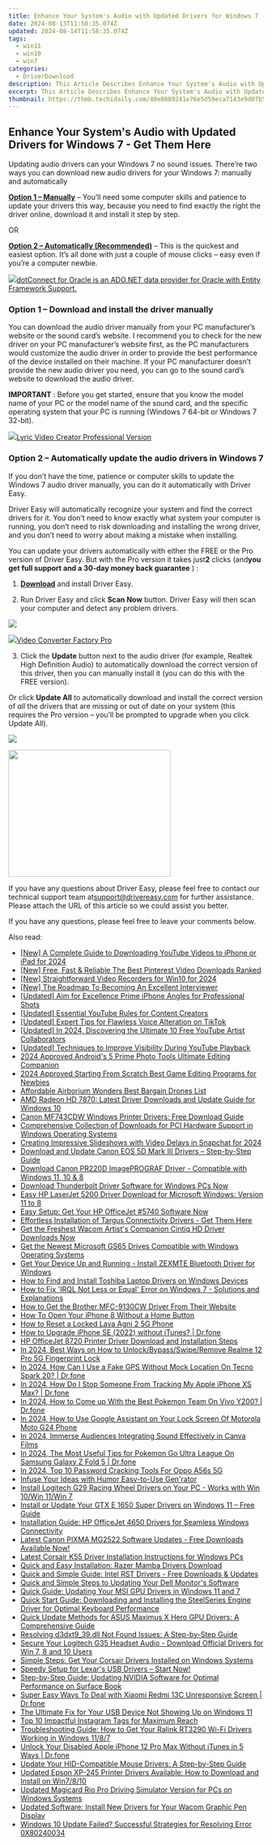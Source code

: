 ```yaml
---
title: Enhance Your System's Audio with Updated Drivers for Windows 7 - Get Them Here
date: 2024-08-13T11:58:35.074Z
updated: 2024-08-14T11:58:35.074Z
tags:
  - win11
  - win10
  - win7
categories:
  - DriverDownload
description: This Article Describes Enhance Your System's Audio with Updated Drivers for Windows 7 - Get Them Here
excerpt: This Article Describes Enhance Your System's Audio with Updated Drivers for Windows 7 - Get Them Here
thumbnail: https://thmb.techidaily.com/40e0889241e76e5d59eca7143e9d07b55913d6df3d4a890109030eaaab30cafd.jpg
---
```


## Enhance Your System's Audio with Updated Drivers for Windows 7 - Get Them Here

Updating audio drivers can your Windows 7 no sound issues. There’re two ways you can download new audio drivers for your Windows 7: manually and automatically

[**Option 1 – Manually**](https://tools.techidaily.com/drivereasy/download/) – You’ll need some computer skills and patience to update your drivers this way, because you need to find exactly the right the driver online, download it and install it step by step.

OR

[**Option 2 – Automatically (Recommended)**](https://www.drivereasy.com/knowledge/download-audio-drivers-for-windows-7/#option2) – This is the quickest and easiest option. It’s all done with just a couple of mouse clicks – easy even if you’re a computer newbie.

<!-- affiliate ads begin -->
<a href="https://checkout.devart.com/order/checkout.php?PRODS=5023555&QTY=1&AFFILIATE=108875&CART=1"><img src="https://secure.avangate.com/images/merchant/45b430710ad04765a6afd58d9d9fafca/products/dotConnect_O.png" border="0">dotConnect for Oracle is an ADO.NET data provider for Oracle with Entity Framework Support.</a>
<!-- affiliate ads end -->
### **Option 1 –**  **Download and install the driver manually**

 You can download the audio driver manually from your PC manufacturer’s website or the sound card’s website. I recommend you to check for the new driver on your PC manufacturer’s website first, as the PC manufacturers would customize the audio driver in order to provide the best performance of the device installed on their machine. If your PC manufacturer doesn’t provide the new audio driver you need, you can go to the sound card’s website to download the audio driver.

**IMPORTANT** : Before you get started, ensure that you know the model name of your PC or the model name of the sound card, and the specific operating system that your PC is running (Windows 7 64-bit or Windows 7 32-bit).

<!-- affiliate ads begin -->
<a href="https://secure.2checkout.com/order/checkout.php?PRODS=11224199&QTY=1&AFFILIATE=108875&CART=1"><img src="https://secure.avangate.com/images/merchant/e09fdffe648a30658a9657bbed7b2388/products/copy_boxshot_lyricvideo.png" border="0">Lyric Video Creator Professional Version</a>
<!-- affiliate ads end -->
### **Option 2 –  Automatically update the audio drivers in Windows 7**

 If you don’t have the time, patience or computer skills to update the Windows 7 audio driver manually, you can do it automatically with Driver Easy.

 Driver Easy will automatically recognize your system and find the correct drivers for it. You don’t need to know exactly what system your computer is running, you don’t need to risk downloading and installing the wrong driver, and you don’t need to worry about making a mistake when installing.

 You can update your drivers automatically with either the FREE or the Pro version of Driver Easy. But with the Pro version it takes just**2** clicks  (and**you get full support and a 30-day money back guarantee** ) :

 1) **[Download](https://tools.techidaily.com/drivereasy/download/)**   and install Driver Easy.

 2) Run Driver Easy and click **Scan Now**   button. Driver Easy will then scan your computer and detect any problem drivers.

![](https://images.drivereasy.com/wp-content/uploads/2018/09/img_5b9a108aef951.jpg)
<!-- affiliate ads begin -->
<a href="https://secure.2checkout.com/order/checkout.php?PRODS=4537547&QTY=1&AFFILIATE=108875&CART=1"><img src="https://secure.avangate.com/images/merchant/4b0a0290ad7df100b77e86839989a75e/products/vcfpro.png" border="0">Video Converter Factory Pro</a>
<!-- affiliate ads end -->

 3) Click the **Update** button next to the audio driver (for example, Realtek High Definition Audio) to automatically download the correct version of this driver, then you can manually install it (you can do this with the FREE version).

 Or click **Update All**  to automatically download and install the correct version of _all_   the drivers that are missing or out of date on your system (this requires the Pro version – you’ll be prompted to upgrade when you click Update All).

![](https://images.drivereasy.com/wp-content/uploads/2018/09/img_5b9a10b583bee.jpg)
<!-- affiliate ads begin -->
<a href="https://zonlipartnershipprogram.pxf.io/c/5597632/1821134/17882" target="_top" id="1821134"><img src="//a.impactradius-go.com/display-ad/17882-1821134" border="0" alt="" width="320" height="250"/></a><img height="0" width="0" src="https://imp.pxf.io/i/5597632/1821134/17882" style="position:absolute;visibility:hidden;" border="0" />
<!-- affiliate ads end -->

 If you have any questions about Driver Easy, please feel free to contact our technical support team at[support@drivereasy.com](https://tools.techidaily.com/drivereasy/download/) for further assistance. Please attach the URL of this article so we could assist you better.

If you have any questions, please feel free to leave your comments below.

<ins class="adsbygoogle"
     style="display:block"
     data-ad-format="autorelaxed"
     data-ad-client="ca-pub-7571918770474297"
     data-ad-slot="1223367746"></ins>



<ins class="adsbygoogle"
     style="display:block"
     data-ad-client="ca-pub-7571918770474297"
     data-ad-slot="8358498916"
     data-ad-format="auto"
     data-full-width-responsive="true"></ins>

<span class="atpl-alsoreadstyle">Also read:</span>
<div><ul>
<li><a href="https://facebook-video-footage.techidaily.com/new-a-complete-guide-to-downloading-youtube-videos-to-iphone-or-ipad-for-2024/"><u>[New] A Complete Guide to Downloading YouTube Videos to iPhone or iPad for 2024</u></a></li>
<li><a href="https://some-knowledge.techidaily.com/new-free-fast-and-reliable-the-best-pinterest-video-downloads-ranked/"><u>[New] Free, Fast & Reliable  The Best Pinterest Video Downloads Ranked</u></a></li>
<li><a href="https://screen-capture.techidaily.com/new-straightforward-video-recorders-for-win10-for-2024/"><u>[New] Straightforward Video Recorders for Win10 for 2024</u></a></li>
<li><a href="https://fox-hovers.techidaily.com/new-the-roadmap-to-becoming-an-excellent-interviewer/"><u>[New] The Roadmap To Becoming An Excellent Interviewer</u></a></li>
<li><a href="https://extra-tips.techidaily.com/updated-aim-for-excellence-prime-iphone-angles-for-professional-shots/"><u>[Updated] Aim for Excellence  Prime iPhone Angles for Professional Shots</u></a></li>
<li><a href="https://youtube-blog.techidaily.com/ed-essential-youtube-rules-for-content-creators/"><u>[Updated] Essential YouTube Rules for Content Creators</u></a></li>
<li><a href="https://tiktok-videos.techidaily.com/updated-expert-tips-for-flawless-voice-alteration-on-tiktok/"><u>[Updated] Expert Tips for Flawless Voice Alteration on TikTok</u></a></li>
<li><a href="https://facebook-record-videos.techidaily.com/updated-in-2024-discovering-the-ultimate-10-free-youtube-artist-collaborators/"><u>[Updated] In 2024, Discovering the Ultimate 10 Free YouTube Artist Collaborators</u></a></li>
<li><a href="https://facebook-video-share.techidaily.com/updated-techniques-to-improve-visibility-during-youtube-playback/"><u>[Updated] Techniques to Improve Visibility During YouTube Playback</u></a></li>
<li><a href="https://extra-information.techidaily.com/2024-approved-androids-5-prime-photo-tools-ultimate-editing-companion/"><u>2024 Approved  Android's 5 Prime Photo Tools  Ultimate Editing Companion</u></a></li>
<li><a href="https://video-capture.techidaily.com/2024-approved-starting-from-scratch-best-game-editing-programs-for-newbies/"><u>2024 Approved  Starting From Scratch  Best Game Editing Programs for Newbies</u></a></li>
<li><a href="https://extra-information.techidaily.com/affordable-airborium-wonders-best-bargain-drones-list/"><u>Affordable Airborium Wonders  Best Bargain Drones List</u></a></li>
<li><a href="https://driver-download.techidaily.com/amd-radeon-hd-7870-latest-driver-downloads-and-update-guide-for-windows-10/"><u>AMD Radeon HD 7870: Latest Driver Downloads and Update Guide for Windows 10</u></a></li>
<li><a href="https://driver-download.techidaily.com/canon-mf743cdw-windows-printer-drivers-free-download-guide/"><u>Canon MF743CDW Windows Printer Drivers: Free Download Guide</u></a></li>
<li><a href="https://driver-download.techidaily.com/comprehensive-collection-of-downloads-for-pci-hardware-support-in-windows-operating-systems/"><u>Comprehensive Collection of Downloads for PCI Hardware Support in Windows Operating Systems</u></a></li>
<li><a href="https://snapchat-videos.techidaily.com/creating-impressive-slideshows-with-video-delays-in-snapchat-for-2024/"><u>Creating Impressive Slideshows with Video Delays in Snapchat for 2024</u></a></li>
<li><a href="https://driver-download.techidaily.com/download-and-update-canon-eos-5d-mark-iii-drivers-step-by-step-guide/"><u>Download and Update Canon EOS 5D Mark III Drivers – Step-by-Step Guide</u></a></li>
<li><a href="https://driver-download.techidaily.com/download-canon-pr220d-imageprograf-driver-compatible-with-windows-11-10-and-8/"><u>Download Canon PR220D ImagePROGRAF Driver - Compatible with Windows 11, 10 & 8</u></a></li>
<li><a href="https://driver-download.techidaily.com/download-thunderbolt-driver-software-for-windows-pcs-now/"><u>Download Thunderbolt Driver Software for Windows PCs Now</u></a></li>
<li><a href="https://driver-download.techidaily.com/easy-hp-laserjet-5200-driver-download-for-microsoft-windows-version-11-to-8/"><u>Easy HP LaserJet 5200 Driver Download for Microsoft Windows: Version 11 to 8</u></a></li>
<li><a href="https://driver-download.techidaily.com/1722974916363-easy-setup-get-your-hp-officejet-5740-software-now/"><u>Easy Setup: Get Your HP OfficeJet #5740 Software Now</u></a></li>
<li><a href="https://driver-download.techidaily.com/effortless-installation-of-targus-connectivity-drivers-get-them-here/"><u>Effortless Installation of Targus Connectivity Drivers - Get Them Here</u></a></li>
<li><a href="https://driver-download.techidaily.com/get-the-freshest-wacom-artists-companion-cintiq-hd-driver-downloads-now/"><u>Get the Freshest Wacom Artist's Companion Cintiq HD Driver Downloads Now</u></a></li>
<li><a href="https://driver-download.techidaily.com/get-the-newest-microsoft-gs65-drives-compatible-with-windows-operating-systems/"><u>Get the Newest Microsoft GS65 Drives Compatible with Windows Operating Systems</u></a></li>
<li><a href="https://driver-download.techidaily.com/1722971847866-get-your-device-up-and-running-install-zexmte-bluetooth-driver-for-windows/"><u>Get Your Device Up and Running - Install ZEXMTE Bluetooth Driver for Windows</u></a></li>
<li><a href="https://driver-download.techidaily.com/how-to-find-and-install-toshiba-laptop-drivers-on-windows-devices/"><u>How to Find and Install Toshiba Laptop Drivers on Windows Devices</u></a></li>
<li><a href="https://blue-screen-error.techidaily.com/how-to-fix-irql-not-less-or-equal-error-on-windows-7-solutions-and-explanations/"><u>How to Fix 'IRQL Not Less or Equal' Error on Windows 7 - Solutions and Explanations</u></a></li>
<li><a href="https://driver-download.techidaily.com/how-to-get-the-brother-mfc-9130cw-driver-from-their-website/"><u>How to Get the Brother MFC-9130CW Driver From Their Website</u></a></li>
<li><a href="https://ios-unlock.techidaily.com/how-to-open-your-iphone-8-without-a-home-button-by-drfone-ios/"><u>How To Open Your iPhone 8 Without a Home Button</u></a></li>
<li><a href="https://android-unlock.techidaily.com/how-to-reset-a-locked-lava-agni-2-5g-phone-by-drfone-android/"><u>How to Reset a Locked Lava Agni 2 5G Phone</u></a></li>
<li><a href="https://review-topics.techidaily.com/how-to-upgrade-iphone-se-2022-without-itunes-drfone-by-drfone-ios-system-repair-ios-system-repair/"><u>How to Upgrade iPhone SE (2022) without iTunes? | Dr.fone</u></a></li>
<li><a href="https://driver-download.techidaily.com/hp-officejet-8720-printer-driver-download-and-installation-steps/"><u>HP OfficeJet 8720 Printer Driver Download and Installation Steps</u></a></li>
<li><a href="https://easy-unlock-android.techidaily.com/in-2024-best-ways-on-how-to-unlockbypassswiperemove-realme-12-pro-5g-fingerprint-lock-by-drfone-android/"><u>In 2024, Best Ways on How to Unlock/Bypass/Swipe/Remove Realme 12 Pro 5G Fingerprint Lock</u></a></li>
<li><a href="https://review-topics.techidaily.com/in-2024-how-can-i-use-a-fake-gps-without-mock-location-on-tecno-spark-20-drfone-by-drfone-virtual-android/"><u>In 2024, How Can I Use a Fake GPS Without Mock Location On Tecno Spark 20? | Dr.fone</u></a></li>
<li><a href="https://ios-location-track.techidaily.com/in-2024-how-do-i-stop-someone-from-tracking-my-apple-iphone-xs-max-drfone-by-drfone-virtual-ios/"><u>In 2024, How Do I Stop Someone From Tracking My Apple iPhone XS Max? | Dr.fone</u></a></li>
<li><a href="https://change-location.techidaily.com/in-2024-how-to-come-up-with-the-best-pokemon-team-on-vivo-y200-drfone-by-drfone-virtual-android/"><u>In 2024, How to Come up With the Best Pokemon Team On Vivo Y200? | Dr.fone</u></a></li>
<li><a href="https://easy-unlock-android.techidaily.com/in-2024-how-to-use-google-assistant-on-your-lock-screen-of-motorola-moto-g24-phone-by-drfone-android/"><u>In 2024, How to Use Google Assistant on Your Lock Screen Of Motorola Moto G24 Phone</u></a></li>
<li><a href="https://some-knowledge.techidaily.com/in-2024-immerse-audiences-integrating-sound-effectively-in-canva-films/"><u>In 2024, Immerse Audiences  Integrating Sound Effectively in Canva Films</u></a></li>
<li><a href="https://change-location.techidaily.com/in-2024-the-most-useful-tips-for-pokemon-go-ultra-league-on-samsung-galaxy-z-fold-5-drfone-by-drfone-virtual-android/"><u>In 2024, The Most Useful Tips for Pokemon Go Ultra League On Samsung Galaxy Z Fold 5 | Dr.fone</u></a></li>
<li><a href="https://easy-unlock-android.techidaily.com/in-2024-top-10-password-cracking-tools-for-oppo-a56s-5g-by-drfone-android/"><u>In 2024, Top 10 Password Cracking Tools For Oppo A56s 5G</u></a></li>
<li><a href="https://vp-tips.techidaily.com/infuse-your-ideas-with-humor-easy-to-use-genrator/"><u>Infuse Your Ideas with Humor  Easy-to-Use Gen'rator</u></a></li>
<li><a href="https://driver-download.techidaily.com/install-logitech-g29-racing-wheel-drivers-on-your-pc-works-with-win-10win-11win-7/"><u>Install Logitech G29 Racing Wheel Drivers on Your PC - Works with Win 10/Win 11/Win 7</u></a></li>
<li><a href="https://driver-download.techidaily.com/install-or-update-your-gtx-e-1650-super-drivers-on-windows-11-free-guide/"><u>Install or Update Your GTX E 1650 Super Drivers on Windows 11 – Free Guide</u></a></li>
<li><a href="https://driver-download.techidaily.com/installation-guide-hp-officejet-4650-drivers-for-seamless-windows-connectivity/"><u>Installation Guide: HP OfficeJet 4650 Drivers for Seamless Windows Connectivity</u></a></li>
<li><a href="https://driver-download.techidaily.com/latest-canon-pixma-mg2522-software-updates-free-downloads-available-now/"><u>Latest Canon PIXMA MG2522 Software Updates - Free Downloads Available Now!</u></a></li>
<li><a href="https://driver-download.techidaily.com/latest-corsair-k55-driver-installation-instructions-for-windows-pcs/"><u>Latest Corsair K55 Driver Installation Instructions for Windows PCs</u></a></li>
<li><a href="https://win-amazing.techidaily.com/quick-and-easy-installation-razer-mamba-drivers-download/"><u>Quick and Easy Installation: Razer Mamba Drivers Download</u></a></li>
<li><a href="https://driver-download.techidaily.com/quick-and-simple-guide-intel-rst-drivers-free-downloads-and-updates/"><u>Quick and Simple Guide: Intel RST Drivers - Free Downloads & Updates</u></a></li>
<li><a href="https://driver-download.techidaily.com/quick-and-simple-steps-to-updating-your-dell-monitors-software/"><u>Quick and Simple Steps to Updating Your Dell Monitor's Software</u></a></li>
<li><a href="https://driver-download.techidaily.com/quick-guide-updating-your-msi-gpu-drivers-in-windows-11-and-7/"><u>Quick Guide: Updating Your MSI GPU Drivers in Windows 11 and 7</u></a></li>
<li><a href="https://driver-download.techidaily.com/quick-start-guide-downloading-and-installing-the-steelseries-engine-driver-for-optimal-keyboard-performance/"><u>Quick Start Guide: Downloading and Installing the SteelSeries Engine Driver for Optimal Keyboard Performance</u></a></li>
<li><a href="https://driver-download.techidaily.com/quick-update-methods-for-asus-maximus-x-hero-gpu-drivers-a-comprehensive-guide/"><u>Quick Update Methods for ASUS Maximus X Hero GPU Drivers: A Comprehensive Guide</u></a></li>
<li><a href="https://common-error.techidaily.com/resolving-d3dxt939dll-not-found-issues-a-step-by-step-guide/"><u>Resolving d3dxt9_39.dll Not Found Issues: A Step-by-Step Guide</u></a></li>
<li><a href="https://driver-download.techidaily.com/secure-your-logitech-g35-headset-audio-download-official-drivers-for-win-7-8-and-10-users/"><u>Secure Your Logitech G35 Headset Audio - Download Official Drivers for Win 7, 8 and 10 Users</u></a></li>
<li><a href="https://driver-download.techidaily.com/simple-steps-get-your-corsair-drivers-installed-on-windows-systems/"><u>Simple Steps: Get Your Corsair Drivers Installed on Windows Systems</u></a></li>
<li><a href="https://driver-download.techidaily.com/speedy-setup-for-lexars-usb-drivers-start-now/"><u>Speedy Setup for Lexar's USB Drivers – Start Now!</u></a></li>
<li><a href="https://driver-download.techidaily.com/step-by-step-guide-updating-nvidia-software-for-optimal-performance-on-surface-book/"><u>Step-by-Step Guide: Updating NVIDIA Software for Optimal Performance on Surface Book</u></a></li>
<li><a href="https://howto.techidaily.com/super-easy-ways-to-deal-with-xiaomi-redmi-13c-unresponsive-screen-drfone-by-drfone-fix-android-problems-fix-android-problems/"><u>Super Easy Ways To Deal with Xiaomi Redmi 13C Unresponsive Screen | Dr.fone</u></a></li>
<li><a href="https://driver-download.techidaily.com/the-ultimate-fix-for-your-usb-device-not-showing-up-on-windows-11/"><u>The Ultimate Fix for Your USB Device Not Showing Up on Windows 11</u></a></li>
<li><a href="https://instagram-video-files.techidaily.com/top-10-impactful-instagram-tags-for-maximum-reach/"><u>Top 10 Impactful Instagram Tags for Maximum Reach</u></a></li>
<li><a href="https://driver-download.techidaily.com/troubleshooting-guide-how-to-get-your-ralink-rt3290-wi-fi-drivers-working-in-windows-1187/"><u>Troubleshooting Guide: How to Get Your Ralink RT3290 Wi-Fi Drivers Working in Windows 11/8/7</u></a></li>
<li><a href="https://iphone-unlock.techidaily.com/unlock-your-disabled-apple-iphone-12-pro-max-without-itunes-in-5-ways-drfone-by-drfone-ios/"><u>Unlock Your Disabled Apple iPhone 12 Pro Max Without iTunes in 5 Ways | Dr.fone</u></a></li>
<li><a href="https://driver-download.techidaily.com/update-your-hid-compatible-mouse-drivers-a-step-by-step-guide/"><u>Update Your HID-Compatible Mouse Drivers: A Step-by-Step Guide</u></a></li>
<li><a href="https://driver-download.techidaily.com/updated-epson-xp-245-printer-drivers-available-how-to-download-and-install-on-win7810/"><u>Updated Epson XP-245 Printer Drivers Available: How to Download and Install on Win7/8/10</u></a></li>
<li><a href="https://driver-download.techidaily.com/updated-magicard-rio-pro-driving-simulator-version-for-pcs-on-windows-systems/"><u>Updated Magicard Rio Pro Driving Simulator Version for PCs on Windows Systems</u></a></li>
<li><a href="https://driver-download.techidaily.com/updated-software-install-new-drivers-for-your-wacom-graphic-pen-display/"><u>Updated Software: Install New Drivers for Your Wacom Graphic Pen Display</u></a></li>
<li><a href="https://common-error.techidaily.com/windows-10-update-failed-successful-strategies-for-resolving-error-0x80240034/"><u>Windows 10 Update Failed? Successful Strategies for Resolving Error 0X80240034</u></a></li>
</ul></div>
